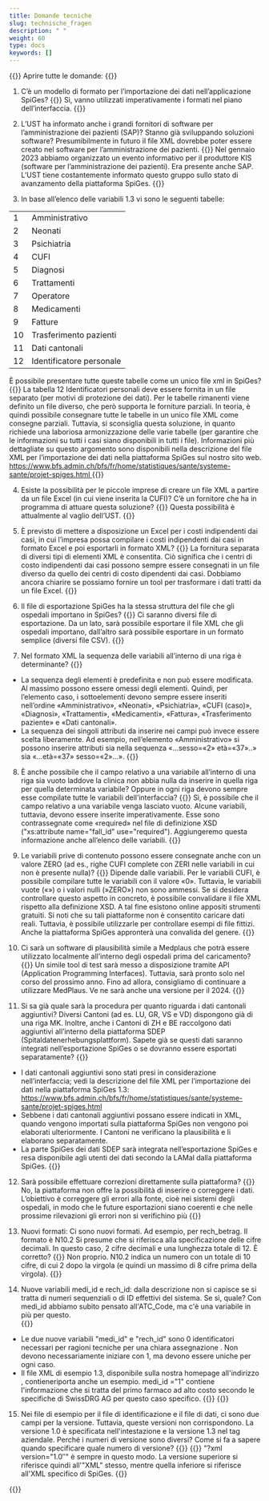 ```yaml
---
title: Domande tecniche 
slug: technische_fragen
description: " "
weight: 60
type: docs
keywords: []
---
```


{{<faqBlock>}}
Aprire tutte le domande: {{<collapsibleGroupCommand groupId="technische_fragen">}}

1. C’è un modello di formato per l’importazione dei dati nell’applicazione SpiGes?
{{<collapsibleBlock groupId="technische_fragen">}}
Sì, vanno utilizzati imperativamente i formati nel piano dell’interfaccia. 
{{</collapsibleBlock>}}

2. L’UST ha informato anche i grandi fornitori di software per l’amministrazione dei pazienti (SAP)? Stanno già sviluppando soluzioni software? Presumibilmente in futuro il file XML dovrebbe poter essere creato nel software per l’amministrazione dei pazienti.
{{<collapsibleBlock groupId="technische_fragen">}}
Nel gennaio 2023 abbiamo organizzato un evento informativo per il produttore KIS (software per l’amministrazione dei pazienti). Era presente anche SAP. L’UST tiene costantemente informato questo gruppo sullo stato di avanzamento della piattaforma SpiGes.
{{</collapsibleBlock>}}

3. In base all’elenco delle variabili 1.3 vi sono le seguenti tabelle:
<table>
  <tr>
    <td> 1 </td>
    <td> Amministrativo </td>
  </tr>
  <tr>
    <td> 2 </td>
    <td> Neonati </td>
  </tr>
  <tr>
    <td> 3 </td>
    <td> Psichiatria </td>
  </tr>
  <tr>
    <td> 4 </td>
    <td> CUFI </td>
  </tr>
  <tr>
    <td> 5 </td>
    <td> Diagnosi </td>
  </tr>
  <tr>
    <td> 6 </td>
    <td> Trattamenti </td>
  </tr>
  <tr>
    <td> 7 </td>
    <td> Operatore</td>
  </tr>
  <tr>
    <td> 8 </td>
    <td> Medicamenti </td>
  </tr>
  <tr>
    <td> 9 </td>
    <td> Fatture </td>
  </tr>
  <tr>
    <td> 10 </td>
    <td> Trasferimento pazienti </td>
  </tr>
  <tr>
    <td> 11 </td>
    <td> Dati cantonali </td>
  </tr>
  <tr>
    <td> 12 </td>
    <td> Identificatore personale </td>
  </tr>
</table>
È possibile presentare tutte queste tabelle come un unico file xml in SpiGes?
{{<collapsibleBlock groupId="technische_fragen">}}
La tabella 12 Identificatori personali deve essere fornita in un file separato (per motivi di protezione dei dati). Per le tabelle rimanenti viene definito un file diverso, che però supporta le forniture parziali. In teoria, è quindi possibile consegnare tutte le tabelle in un unico file XML come consegne parziali. Tuttavia, si sconsiglia questa soluzione, in quanto richiede una laboriosa armonizzazione delle varie tabelle (per garantire che le informazioni su tutti i casi siano disponibili in tutti i file). Informazioni più dettagliate su questo argomento sono disponibili nella descrizione del file XML per l’importazione dei dati nella piattaforma SpiGes sul nostro sito web.  <a href="https://www.bfs.admin.ch/bfs/fr/home/statistiques/sante/systeme-sante/projet-spiges.html"> https://www.bfs.admin.ch/bfs/fr/home/statistiques/sante/systeme-sante/projet-spiges.html </a>
{{</collapsibleBlock>}}

4. Esiste la possibilità per le piccole imprese di creare un file XML a partire da un file Excel (in cui viene inserita la CUFI)? C’è un fornitore che ha in programma di attuare questa soluzione?
{{<collapsibleBlock groupId="technische_fragen">}}
Questa possibilità è attualmente al vaglio dell’UST.
{{</collapsibleBlock>}}

5. È previsto di mettere a disposizione un Excel per i costi indipendenti dai casi, in cui l’impresa possa compilare i costi indipendenti dai casi in formato Excel e poi esportarli in formato XML? 
{{<collapsibleBlock groupId="technische_fragen">}}
La fornitura separata di diversi tipi di elementi XML è consentita. Ciò significa che i centri di costo indipendenti dai casi possono sempre essere consegnati in un file diverso da quello dei centri di costo dipendenti dai casi. Dobbiamo ancora chiarire se possiamo fornire un tool per trasformare i dati tratti da un file Excel.
{{</collapsibleBlock>}}

6. Il file di esportazione SpiGes ha la stessa struttura del file che gli ospedali importano in SpiGes?
{{<collapsibleBlock groupId="technische_fragen">}}
Ci saranno diversi file di esportazione. Da un lato, sarà possibile esportare il file XML che gli ospedali importano, dall’altro sarà possibile esportare in un formato semplice (diversi file CSV). 
{{</collapsibleBlock>}}

7. Nel formato XML la sequenza delle variabili all’interno di una riga è determinante?
{{<collapsibleBlock groupId="technische_fragen">}}
- La sequenza degli elementi è predefinita e non può essere modificata. Al massimo possono essere omessi degli elementi. Quindi, per l’elemento caso, i sottoelementi devono sempre essere inseriti nell’ordine «Amministrativo», «Neonati», «Psichiatria», «CUFI (caso)», «Diagnosi», «Trattamenti», «Medicamenti», «Fattura», «Trasferimento paziente» e «Dati cantonali». 
- La sequenza dei singoli attributi da inserire nei campi può invece essere scelta liberamente. Ad esempio, nell’elemento «Amministrativo» si possono inserire attributi sia nella sequenza «...sesso=«2» età=«37»..» sia «...età=«37» sesso=«2»...». 
{{</collapsibleBlock>}}

8. È anche possibile che il campo relativo a una variabile all’interno di una riga sia vuoto laddove la clinica non abbia nulla da inserire in quella riga per quella determinata variabile? Oppure in ogni riga devono sempre esse compilate tutte le variabili dell’interfaccia?
{{<collapsibleBlock groupId="technische_fragen">}}
Sì, è possibile che il campo relativo a una variabile venga lasciato vuoto. Alcune variabili, tuttavia, devono essere inserite imperativamente. Esse sono contrassegnate come «required» nel file di definizione XSD ("xs:attribute name="fall_id" use="required"). Aggiungeremo questa informazione anche all’elenco delle variabili.
{{</collapsibleBlock>}}

9. Le variabili prive di contenuto possono essere consegnate anche con un valore ZERO (ad es., righe CUFI complete con ZERI nelle variabili in cui non è presente nulla)? 
{{<collapsibleBlock groupId="technische_fragen">}}
Dipende dalle variabili. Per le variabili CUFI, è possibile compilare tutte le variabili con il valore «0». Tuttavia, le variabili vuote («») o i valori nulli (»ZERO») non sono ammessi. Se si desidera controllare questo aspetto in concreto, è possibile convalidare il file XML rispetto alla definizione XSD. A tal fine esistono online appositi strumenti gratuiti. Si noti che su tali piattaforme non è consentito caricare dati reali. Tuttavia, è possibile utilizzarle per controllare esempi di file fittizi. Anche la piattaforma SpiGes appronterà una convalida del genere. 
{{</collapsibleBlock>}}

10. Ci sarà un software di plausibilità simile a Medplaus che potrà essere utilizzato localmente all’interno degli ospedali prima del caricamento?
{{<collapsibleBlock groupId="technische_fragen">}}
Un simile tool di test sarà messo a disposizione tramite API (Application Programming Interfaces). Tuttavia, sarà pronto solo nel corso del prossimo anno. Fino ad allora, consigliamo di continuare a utilizzare MedPlaus. Ve ne sarà anche una versione per il 2024.
{{</collapsibleBlock>}}

11. Si sa già quale sarà la procedura per quanto riguarda i dati cantonali aggiuntivi? Diversi Cantoni (ad es. LU, GR, VS e VD) dispongono già di una riga MK. Inoltre, anche i Cantoni di ZH e BE raccolgono dati aggiuntivi all’interno della piattaforma SDEP (Spitaldatenerhebungsplattform). Sapete già se questi dati saranno integrati nell’esportazione SpiGes o se dovranno essere esportati separatamente?
{{<collapsibleBlock groupId="technische_fragen">}}
- I dati cantonali aggiuntivi sono stati presi in considerazione nell’interfaccia; vedi la descrizione del file XML per l’importazione dei dati nella piattaforma SpiGes 1.3: <a href="https://www.bfs.admin.ch/bfs/fr/home/statistiques/sante/systeme-sante/projet-spiges.html"> https://www.bfs.admin.ch/bfs/fr/home/statistiques/sante/systeme-sante/projet-spiges.html </a> 
- Sebbene i dati cantonali aggiuntivi possano essere indicati in XML, quando vengono importati sulla piattaforma SpiGes non vengono poi elaborati ulteriormente. I Cantoni ne verificano la plausibilità e li elaborano separatamente. 
- La parte SpiGes dei dati SDEP sarà integrata nell’esportazione SpiGes e resa disponibile agli utenti dei dati secondo la LAMal dalla piattaforma SpiGes. 
{{</collapsibleBlock>}}

12. Sarà possibile effettuare correzioni direttamente sulla piattaforma?
{{<collapsibleBlock groupId="technische_fragen">}}
No, la piattaforma non offre la possibilità di inserire o correggere i dati. L’obiettivo è correggere gli errori alla fonte, cioè nei sistemi degli ospedali, in modo che le future esportazioni siano coerenti e che nelle prossime rilevazioni gli errori non si verifichino più
{{</collapsibleBlock>}}

13. Nuovi formati: Ci sono nuovi formati. Ad esempio, per rech_betrag. Il formato è N10.2 Si presume che si riferisca alla specificazione delle cifre decimali. In questo caso, 2 cifre decimali e una lunghezza totale di 12. È corretto?
{{<collapsibleBlock groupId="technische_fragen">}}
Non proprio. N10.2 indica un numero con un totale di 10 cifre, di cui 2 dopo la virgola (e quindi un massimo di 8 cifre prima della virgola).
{{</collapsibleBlock>}}

14. Nuove variabili medi_id e rech_id: dalla descrizione non si capisce se si tratta di numeri sequenziali o di ID effettivi del sistema. Se sì, quale? Con medi_id abbiamo subito pensato all'ATC_Code, ma c'è una variabile in più per questo.  
{{<collapsibleBlock groupId="technische_fragen">}}

- Le due nuove variabili "medi_id" e "rech_id" sono 0  identificatori necessari per ragioni tecniche per una chiara assegnazione . Non devono necessariamente iniziare con 1, ma devono essere uniche per ogni caso. 
- Il file XML di esempio 1.3, disponibile sulla nostra homepage all'indirizzo , contieneriporta anche un esempio. medi_id ="1" contiene l'informazione che si tratta del primo farmaco ad alto costo secondo le specifiche di SwissDRG AG per questo caso specifico. 
{{<insertImage image="Image5.png" class="edge max-w-90">}}
{{</collapsibleBlock>}}

15. Nei file di esempio per il file di identificazione e il file di dati, ci sono due campi per la versione. Tuttavia, queste versioni non corrispondono. La versione 1.0 è specificata nell'intestazione e la versione 1.3 nel tag aziendale. Perché i numeri di versione sono diversi? Come si fa a sapere quando specificare quale numero di versione?
{{<collapsibleBlock groupId="technische_fragen">}}
{{<insertImage image="Image6.jpg" class="edge max-w-90">}}
"?xml version="1.0″" è sempre in questo modo. La versione superiore si riferisce quindi all'"XML" stesso, mentre quella inferiore si riferisce all'XML specifico di SpiGes.
{{</collapsibleBlock>}}

{{</faqBlock>}}